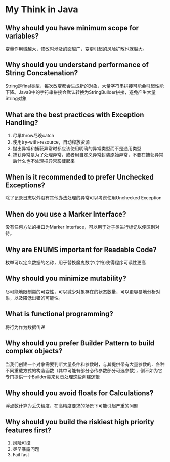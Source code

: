# My Think in Java
## Why should you have minimum scope for variables?
变量作用域越大，修改时涉及的面越广，变更引起的风险扩散也就越大。
## Why should you understand performance of String Concatenation?
String是final类型，每次改变都会生成新的对象，大量字符串拼接可能会引起性能下降。Java8中的字符串拼接会默认转换为StringBuilder拼接，避免产生大量String对象
## What are the best practices with Exception Handling?
1.	尽早throw尽晚catch
2.	使用try-with-resource，自动释放资源
3.	抛出异常和捕获异常时都应该使用明确的异常类型而不是通用类型
4.	捕获异常是为了处理异常，或者用自定义异常封装原始异常，不要在捕获异常后什么也不处理把异常影藏起来
## When is it recommended to prefer Unchecked Exceptions?
除了记录日志以外没有其他办法处理的异常可以考虑使用Unchecked Exception
## When do you use a Marker Interface?
没有任何方法的接口为Marker Interface，可以用于对子类进行标记以便区别对待。
## Why are ENUMS important for Readable Code?
枚举可以定义数据的名称，用于替换魔鬼数字(字符)使得程序可读性更高
## Why should you minimize mutability?
尽可能地限制类的可变性，可以减少对象存在的状态数量，可以更容易地分析对象，以及降低出错的可能性。
## What is functional programming?
将行为作为数据传递
## Why should you prefer Builder Pattern to build complex objects?
当我们创建一个对象需要判断大量条件和参数时，与其提供带有大量参数的、各种不同重载方式的构造函数（其中可能有部分必传参数部分可选参数），倒不如为它专门提供一个Builder类来负责处理这些创建逻辑
## Why should you avoid floats for Calculations?
浮点数计算为丢失精度，在高精度要求的场景下可能引起严重的问题
## Why should you build the riskiest high priority features first?
1.	风险可控
2.	尽早暴露问题
3.	Fail fast
